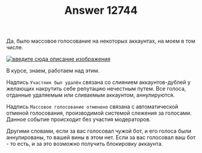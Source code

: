 ﻿---
title: "Answer 12744"
se.owner.user_id: 373567
se.owner.display_name: "aepot"
se.owner.link: "https://ru.meta.stackoverflow.com/users/373567/aepot"
se.answer_id: 12744
se.question_id: 12743
se.post_type: answer
se.is_accepted: True
---
<p>Да, было массовое голосование на некоторых аккаунтах, на моем в том числе.</p>
<p><a href="https://i.stack.imgur.com/zkYNs.png" rel="nofollow noreferrer"><img src="https://i.stack.imgur.com/zkYNs.png" alt="введите сюда описание изображения" /></a></p>
<p>В курсе, знаем, работаем над этим.</p>
<p>Надпись <code>Участник был удалён</code> связана со слиянием аккаунтов-дублей у желающих накрутить себе репутацию нечестным путем. Все голоса, отданные удаляемым или сливаемым аккаунтом, аннулируются.</p>
<p>Надпись <code>Массовое голосование отменено</code> связана с автоматической отменой голосования, производимой системой слежения за голосами. Данное событие происходит без участия модераторов.</p>
<p>Другими словами, если за вас голосовал чужой бот, и его голоса были аннулированы, то вашей вины в этом нет. Если за вас голосовал ваш бот - то есть, и за это возможно получить блокировку аккаунта.</p>
